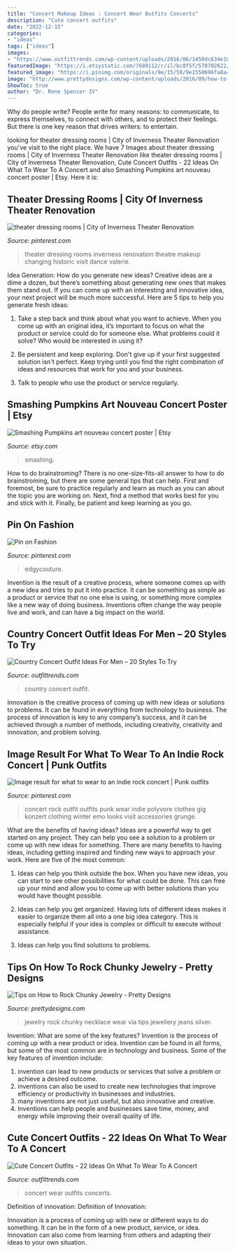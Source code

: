 ```yaml
---
title: "Concert Makeup Ideas : Concert Wear Outfits Concerts"
description: "Cute concert outfits"
date: "2022-12-15"
categories:
- "ideas"
tags: ["ideas"]
images:
- "https://www.outfittrends.com/wp-content/uploads/2016/06/1450dc634e183d3f8fae71ef240b941c.jpg"
featuredImage: "https://i.etsystatic.com/7680112/r/il/bc8f5f/578702622/il_1140xN.578702622_rvnp.jpg"
featured_image: "https://i.pinimg.com/originals/9e/15/50/9e1550696fa8a487810f25d0d5fcef84.jpg"
image: "http://www.prettydesigns.com/wp-content/uploads/2016/09/how-to-rock-chunky-jewelry.jpg"
ShowToc: true
author: "Dr. Rene Spencer IV"
---
```



Why do people write?
People write for many reasons: to communicate, to express themselves, to connect with others, and to protect their feelings. But there is one key reason that drives writers: to entertain.

	

		
looking for theater dressing rooms | City of Inverness Theater Renovation you've visit to the right place. We have 7 Images about theater dressing rooms | City of Inverness Theater Renovation like theater dressing rooms | City of Inverness Theater Renovation, Cute Concert Outfits - 22 Ideas On What To Wear To A Concert and also Smashing Pumpkins art nouveau concert poster | Etsy. Here it is:
		
    
## Theater Dressing Rooms | City Of Inverness Theater Renovation

<img loading=lazy src="https://i.pinimg.com/originals/9e/15/50/9e1550696fa8a487810f25d0d5fcef84.jpg" onerror="this.onerror=null;this.src='https://tse2.mm.bing.net/th?id=OIP.znViphW3zp2rcwLSvrpq3wHaE9&amp;pid=15.1';" alt="theater dressing rooms | City of Inverness Theater Renovation">

_Source: pinterest.com_

>theater dressing rooms inverness renovation theatre makeup changing historic visit dance valerie. 

	

Idea Generation: How do you generate new ideas?
Creative ideas are a dime a dozen, but there’s something about generating new ones that makes them stand out. If you can come up with an interesting and innovative idea, your next project will be much more successful. Here are 5 tips to help you generate fresh ideas:
1. Take a step back and think about what you want to achieve. When you come up with an original idea, it’s important to focus on what the product or service could do for someone else. What problems could it solve? Who would be interested in using it?

2. Be persistent and keep exploring. Don't give up if your first suggested solution isn't perfect. Keep trying until you find the right combination of ideas and resources that work for you and your business.

3. Talk to people who use the product or service regularly.

    
## Smashing Pumpkins Art Nouveau Concert Poster | Etsy

<img loading=lazy src="https://i.etsystatic.com/7680112/r/il/bc8f5f/578702622/il_1140xN.578702622_rvnp.jpg" onerror="this.onerror=null;this.src='https://tse1.mm.bing.net/th?id=OIP.dseN4T8D4OU88PIGCZxh2gHaLT&amp;pid=15.1';" alt="Smashing Pumpkins art nouveau concert poster | Etsy">

_Source: etsy.com_

>smashing. 

	

How to do brainstroming?
There is no one-size-fits-all answer to how to do brainstroming, but there are some general tips that can help. First and foremost, be sure to practice regularly and learn as much as you can about the topic you are working on. Next, find a method that works best for you and stick with it. Finally, be patient and keep learning as you go.

    
## Pin On Fashion

<img loading=lazy src="https://i.pinimg.com/736x/bb/f3/e2/bbf3e2950963e0e617e7a76cc0eccdd6.jpg" onerror="this.onerror=null;this.src='https://tse2.mm.bing.net/th?id=OIP.KskxCUMK9wc82vILaBhOqwHaLs&amp;pid=15.1';" alt="Pin on Fashion">

_Source: pinterest.com_

>edgycouture. 

	

Invention is the result of a creative process, where someone comes up with a new idea and tries to put it into practice. It can be something as simple as a product or service that no one else is using, or something more complex like a new way of doing business. Inventions often change the way people live and work, and can have a big impact on the world.

    
## Country Concert Outfit Ideas For Men – 20 Styles To Try

<img loading=lazy src="https://www.outfittrends.com/wp-content/uploads/2016/06/1450dc634e183d3f8fae71ef240b941c.jpg" onerror="this.onerror=null;this.src='https://tse4.mm.bing.net/th?id=OIP.JLDC6Sg50O3bZcniGsqpywHaLp&amp;pid=15.1';" alt="Country Concert Outfit Ideas For Men – 20 Styles To Try">

_Source: outfittrends.com_

>country concert outfit. 

	

Innovation is the creative process of coming up with new ideas or solutions to problems. It can be found in everything from technology to business. The process of innovation is key to any company’s success, and it can be achieved through a number of methods, including creativity, creativity and innovation, and problem solving.

    
## Image Result For What To Wear To An Indie Rock Concert | Punk Outfits

<img loading=lazy src="https://i.pinimg.com/originals/b3/b4/4d/b3b44d86a46990ca163d391a97eac44c.jpg" onerror="this.onerror=null;this.src='https://tse1.mm.bing.net/th?id=OIP.Pros2eoZrKiNqI77J46lRQHaMU&amp;pid=15.1';" alt="Image result for what to wear to an indie rock concert | Punk outfits">

_Source: pinterest.com_

>concert rock outfit outfits punk wear indie polyvore clothes gig konzert clothing winter emo looks visit accessories grunge. 

	

What are the benefits of having ideas?
Ideas are a powerful way to get started on any project. They can help you see a solution to a problem or come up with new ideas for something. There are many benefits to having ideas, including getting inspired and finding new ways to approach your work. Here are five of the most common: 
1. Ideas can help you think outside the box. When you have new ideas, you can start to see other possibilities for what could be done. This can free up your mind and allow you to come up with better solutions than you would have thought possible. 

2. Ideas can help you get organized. Having lots of different ideas makes it easier to organize them all into a one big idea category. This is especially helpful if your idea is complex or difficult to execute without assistance. 

3. Ideas can help you find solutions to problems.

    
## Tips On How To Rock Chunky Jewelry - Pretty Designs

<img loading=lazy src="http://www.prettydesigns.com/wp-content/uploads/2016/09/how-to-rock-chunky-jewelry.jpg" onerror="this.onerror=null;this.src='https://tse2.mm.bing.net/th?id=OIP._W_SKUVumC7HsxmtPS-RZAAAAA&amp;pid=15.1';" alt="Tips on How to Rock Chunky Jewelry - Pretty Designs">

_Source: prettydesigns.com_

>jewelry rock chunky necklace wear via tips jewellery jeans silver. 

	

Invention: What are some of the key features?
Invention is the process of coming up with a new product or idea. Invention can be found in all forms, but some of the most common are in technology and business. Some of the key features of invention include:
1. invention can lead to new products or services that solve a problem or achieve a desired outcome.
2. inventions can also be used to create new technologies that improve efficiency or productivity in businesses and industries. 
3. many inventions are not just useful, but also innovative and creative. 
4. Inventions can help people and businesses save time, money, and energy while improving their overall quality of life.

    
## Cute Concert Outfits - 22 Ideas On What To Wear To A Concert

<img loading=lazy src="https://www.outfittrends.com/wp-content/uploads/2015/09/cute-outfits-to-wear-to-a-concert-14.jpg" onerror="this.onerror=null;this.src='https://tse2.mm.bing.net/th?id=OIP.f8fJ3efWqDZHvUhBd6PMzwHaRw&amp;pid=15.1';" alt="Cute Concert Outfits - 22 Ideas On What To Wear To A Concert">

_Source: outfittrends.com_

>concert wear outfits concerts. 

	

Definition of innovation:
Definition of Innovation: 

Innovation is a process of coming up with new or different ways to do something. It can be in the form of a new product, service, or idea. Innovation can also come from learning from others and adapting their ideas to your own situation.

